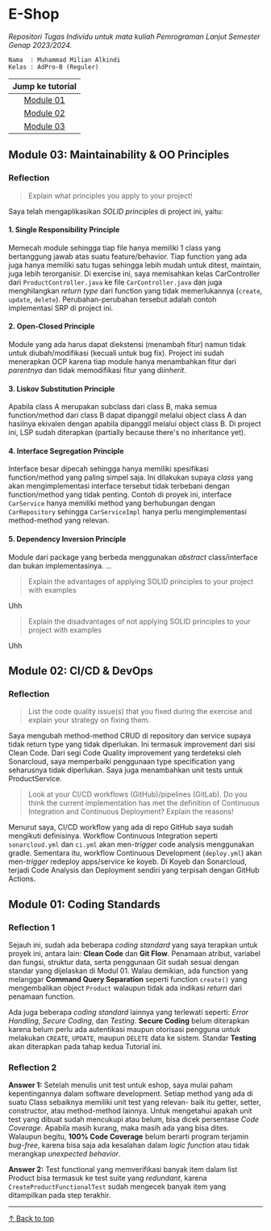 # E-Shop
*Repositori Tugas Individu untuk mata kuliah Pemrograman Lanjut Semester Genap 2023/2024.*

```credential
Nama  : Muhammad Milian Alkindi
Kelas : AdPro-B (Reguler)
```

|                    Jump ke tutorial                    |
|:------------------------------------------------------:|
|        [Module 01](#module-01-coding-standards)        |
|          [Module 02](#module-02-cicd--devops)          |
| [Module 03](#module-03-maintainability--oo-principles) |

## Module 03: Maintainability & OO Principles
### Reflection
> Explain what principles you apply to your project!

Saya telah mengaplikasikan _SOLID principles_ di project ini, yaitu:

#### 1. Single Responsibility Principle
Memecah module sehingga tiap file hanya memiliki 1 class yang bertanggung jawab atas suatu feature/behavior. Tiap function
yang ada juga hanya memiliki satu tugas sehingga lebih mudah untuk ditest, maintain, juga lebih terorganisir.
Di exercise ini, saya memisahkan kelas CarController dari `ProductController.java` ke file `CarController.java` dan juga
menghilangkan _return type_ dari function yang tidak memerlukannya (`create`, `update`, `delete`). 
Perubahan-perubahan tersebut adalah contoh implementasi SRP di project ini.

#### 2. Open-Closed Principle
Module yang ada harus dapat diekstensi (menambah fitur) namun tidak untuk diubah/modifikasi (kecuali untuk bug fix).
Project ini sudah menerapkan OCP karena tiap module hanya menambahkan fitur dari _parentnya_ dan tidak memodifikasi fitur
yang di*inherit*.

#### 3. Liskov Substitution Principle
Apabila class A merupakan subclass dari class B, maka semua function/method dari class B dapat dipanggil melalui object class A
dan hasilnya ekivalen dengan apabila dipanggil melalui object class B. Di project ini, LSP sudah diterapkan
(partially because there's no inheritance yet).

#### 4. Interface Segregation Principle
Interface besar dipecah sehingga hanya memiliki spesifikasi function/method yang paling simpel saja.
Ini dilakukan supaya _class_ yang akan mengimplementasi interface tersebut tidak terbebani dengan function/method yang tidak penting.
Contoh di proyek ini, interface `CarService` hanya memiliki method yang berhubungan dengan `CarRepository` sehingga
`CarServiceImpl` hanya perlu mengimplementasi method-method yang relevan.

#### 5. Dependency Inversion Principle
Module dari package yang berbeda menggunakan _abstract_ class/interface dan bukan implementasinya.
...

> Explain the advantages of applying SOLID principles to your project with examples

Uhh

> Explain the disadvantages of not applying SOLID principles to your project with examples

Uhh

## Module 02: CI/CD & DevOps
### Reflection
> List the code quality issue(s) that you fixed during the exercise and explain your strategy on fixing them.

Saya mengubah method-method CRUD di repository dan service supaya tidak return type yang tidak diperlukan.
Ini termasuk improvement dari sisi Clean Code.
Dari segi Code Quality improvement yang terdeteksi oleh Sonarcloud, saya memperbaiki penggunaan type specification
yang seharusnya tidak diperlukan.
Saya juga menambahkan unit tests untuk ProductService.


> Look at your CI/CD workflows (GitHub)/pipelines (GitLab). 
> Do you think the current implementation has met the definition of Continuous Integration and Continuous Deployment? 
> Explain the reasons!

Menurut saya, CI/CD workflow yang ada di repo GitHub saya sudah mengikuti definisinya.
Workflow Continuous Integration seperti `sonarcloud.yml` dan `ci.yml` akan men-_trigger_ code analysis menggunakan gradle.
Sementara itu, workflow Continuous Development (`deploy.yml`) akan men-_trigger_ redeploy apps/service ke koyeb.
Di Koyeb dan Sonarcloud, terjadi Code Analysis dan Deployment sendiri yang terpisah dengan GitHub Actions.

## Module 01: Coding Standards
### Reflection 1
Sejauh ini, sudah ada beberapa _coding standard_ yang saya terapkan untuk proyek ini, antara lain:
**Clean Code** dan **Git Flow**. Penamaan atribut, variabel dan fungsi, struktur data, serta penggunaan Git
sudah sesuai dengan standar yang dijelaskan di Modul 01. Walau demikian, ada function yang melanggar **Command Query Separation**
seperti function `create()` yang mengembalikan object `Product` walaupun tidak ada indikasi _return_ dari penamaan function.

Ada juga beberapa _coding standard_ lainnya yang terlewati seperti: _Error Handling_, _Secure Coding_, dan _Testing_.
**Secure Coding** belum diterapkan karena belum perlu ada autentikasi maupun otorisasi pengguna
untuk melakukan `CREATE`, `UPDATE`, maupun `DELETE` data ke sistem. 
Standar **Testing** akan diterapkan pada tahap kedua Tutorial ini.

### Reflection 2
**Answer 1:**
Setelah menulis unit test untuk eshop, saya mulai paham kepentingannya dalam software development.
Setiap method yang ada di suatu Class sebaiknya memiliki unit test yang relevan- baik itu getter, setter, constructor, 
atau method-method lainnya.
Untuk mengetahui apakah unit test yang dibuat sudah mencukupi atau belum, bisa dicek persentase _Code Coverage_.
Apabila masih kurang, maka masih ada yang bisa dites. Walaupun begitu, **100% Code Coverage** belum berarti program
terjamin _bug-free_, karena bisa saja ada kesalahan dalam _logic function_ atau tidak merangkap _unexpected behavior_.

**Answer 2:**
Test functional yang memverifikasi banyak item dalam list Product bisa termasuk ke test suite yang _redundant_, karena
`CreateProductFunctionalTest` sudah mengecek banyak item yang ditampilkan pada step terakhir.

---
[↑ Back to top](#e-shop)